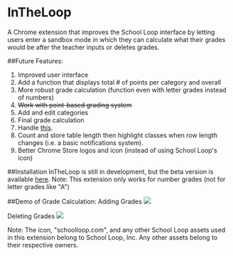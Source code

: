 # InTheLoop
A Chrome extension that improves the School Loop interface by letting users enter a sandbox mode in which they can calculate what their grades would be after the teacher inputs or deletes grades.

##Future Features:   
1. Improved user interface 
2. Add a function that displays total # of points per category and overall
3. More robust grade calculation (function even with letter grades instead of numbers)
4. ~~Work with point-based grading system~~
5. Add and edit categories
6. Final grade calculation
7. Handle [this](https://scontent.xx.fbcdn.net/hphotos-xft1/v/t34.0-12/12395361_1647944725464690_391096720_n.jpg?oh=a616ca29147d5ecedfc4a79247d47484&oe=567014EB).
8. Count and store table length then highlight classes when row length changes (i.e. a basic notifications system).
9. Better Chrome Store logos and icon (instead of using School Loop's icon)

##Installation
InTheLoop is still in development, but the beta version is available [here](https://chrome.google.com/webstore/detail/in-the-loop-for-school-lo/ppigcngidmooiiafkelbilbojiijffag).
Note: This extension only works for number grades (not for letter grades like "A")

##Demo of Grade Calculation:
Adding Grades
![](https://i.gyazo.com/3df6057e276cac0228153a3cf29a81fa.gif)

Deleting Grades
![](https://i.gyazo.com/c58a324298bf87404d153c2f85afb485.gif)

Note: The icon, "schoolloop.com", and any other School Loop assets used in this extension belong to School Loop, Inc. Any other assets belong to their respective owners.
